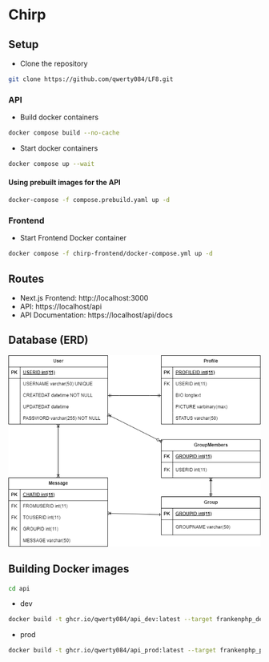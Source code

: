 # Chirp

## Setup

-   Clone the repository

```bash
git clone https://github.com/qwerty084/LF8.git
```

### API

-   Build docker containers

```bash
docker compose build --no-cache
```

-   Start docker containers

```bash
docker compose up --wait
```

#### Using prebuilt images for the API

```bash
docker-compose -f compose.prebuild.yaml up -d
```

### Frontend

-   Start Frontend Docker container

```bash
docker compose -f chirp-frontend/docker-compose.yml up -d
```

## Routes

-   Next.js Frontend: http://localhost:3000
-   API: https://localhost/api
-   API Documentation: https://localhost/api/docs

## Database (ERD)

![Database](./ERD.drawio.png)


## Building Docker images
```bash
cd api
```

- dev
```bash
docker build -t ghcr.io/qwerty084/api_dev:latest --target frankenphp_dev .
```
- prod
```bash
docker build -t ghcr.io/qwerty084/api_prod:latest --target frankenphp_prod .
```
